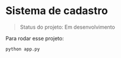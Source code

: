 # Sistema de cadastro

> Status do projeto: Em desenvolvimento

Para rodar esse projeto:
```
python app.py
```
